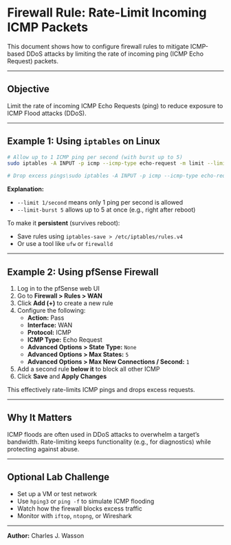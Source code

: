 # Firewall Rule: Rate-Limit Incoming ICMP Packets

This document shows how to configure firewall rules to mitigate ICMP-based DDoS attacks by limiting the rate of incoming ping (ICMP Echo Request) packets.

---

## Objective
Limit the rate of incoming ICMP Echo Requests (ping) to reduce exposure to ICMP Flood attacks (DDoS).

---

## Example 1: Using `iptables` on Linux

```bash
# Allow up to 1 ICMP ping per second (with burst up to 5)
sudo iptables -A INPUT -p icmp --icmp-type echo-request -m limit --limit 1/second --limit-burst 5 -j ACCEPT

# Drop excess pings\sudo iptables -A INPUT -p icmp --icmp-type echo-request -j DROP
```

**Explanation:**
- `--limit 1/second` means only 1 ping per second is allowed
- `--limit-burst 5` allows up to 5 at once (e.g., right after reboot)

To make it **persistent** (survives reboot):
- Save rules using `iptables-save > /etc/iptables/rules.v4`
- Or use a tool like `ufw` or `firewalld`

---

## Example 2: Using pfSense Firewall

1. Log in to the pfSense web UI
2. Go to **Firewall > Rules > WAN**
3. Click **Add (+)** to create a new rule
4. Configure the following:
   - **Action:** Pass
   - **Interface:** WAN
   - **Protocol:** ICMP
   - **ICMP Type:** Echo Request
   - **Advanced Options > State Type:** `None`
   - **Advanced Options > Max States:** `5`
   - **Advanced Options > Max New Connections / Second:** `1`
5. Add a second rule **below it** to block all other ICMP
6. Click **Save** and **Apply Changes**

This effectively rate-limits ICMP pings and drops excess requests.

---

## Why It Matters
ICMP floods are often used in DDoS attacks to overwhelm a target’s bandwidth. Rate-limiting keeps functionality (e.g., for diagnostics) while protecting against abuse.

---

## Optional Lab Challenge
- Set up a VM or test network
- Use `hping3` or `ping -f` to simulate ICMP flooding
- Watch how the firewall blocks excess traffic
- Monitor with `iftop`, `ntopng`, or Wireshark

---

**Author:** Charles J. Wasson  

